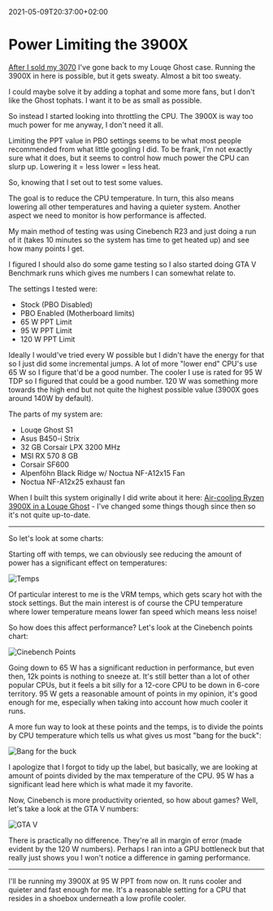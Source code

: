 2021-05-09T20:37:00+02:00
# Power Limiting the 3900X

[After I sold my 3070](https://lambdan.se/blog/2021/05/02/high-end-pc-parts-a-burden-on-the-mind/) I've gone back to my Louqe Ghost case. Running the 3900X in here is possible, but it gets sweaty. Almost a bit too sweaty. 

I could maybe solve it by adding a tophat and some more fans, but I don't like the Ghost tophats. I want it to be as small as possible.

So instead I started looking into throttling the CPU. The 3900X is way too much power for me anyway, I don't need it all.

Limiting the PPT value in PBO settings seems to be what most people recommended from what little googling I did. To be frank, I'm not exactly sure what it does, but it seems to control how much power the CPU can slurp up. Lowering it = less lower = less heat.

So, knowing that I set out to test some values.

The goal is to reduce the CPU temperature. In turn, this also means lowering all other temperatures and having a quieter system.
Another aspect we need to monitor is how performance is affected.

My main method of testing was using Cinebench R23 and just doing a run of it (takes 10 minutes so the system has time to get heated up) and see how many points I get. 

I figured I should also do some game testing so I also started doing GTA V Benchmark runs which gives me numbers I can somewhat relate to.

The settings I tested were:

- Stock (PBO Disabled)
- PBO Enabled (Motherboard limits)
- 65 W PPT Limit
- 95 W PPT Limit
- 120 W PPT Limit

Ideally I would've tried every W possible but I didn't have the energy for that so I just did some incremental jumps. A lot of more "lower end" CPU's use 65 W so I figure that'd be a good number. The cooler I use is rated for 95 W TDP so I figured that could be a good number. 120 W was something more towards the high end but not quite the highest possible value (3900X goes around 140W by default).

The parts of my system are:

- Louqe Ghost S1 
- Asus B450-i Strix
- 32 GB Corsair LPX 3200 MHz
- MSI RX 570 8 GB
- Corsair SF600
- Alpenföhn Black Ridge w/ Noctua NF-A12x15 Fan
- Noctua NF-A12x25 exhaust fan

When I built this system originally I did write about it here: [Air-cooling Ryzen 3900X in a Louqe Ghost](https://lambdan.se/blog/2020/04/11/air-cooling-ryzen-3900x-in-a-louqe-ghost/) - I've changed some things though since then so it's not quite up-to-date.

----------------------

So let's look at some charts:

Starting off with temps, we can obviously see reducing the amount of power has a significant effect on temperatures:

![Temps](https://lambdan.se/img/2021-05-09_20-23-07.804893.png)

Of particular interest to me is the VRM temps, which gets scary hot with the stock settings. But the main interest is of course the CPU temperature where lower temperature means lower fan speed which means less noise!

So how does this affect performance? Let's look at the Cinebench points chart:

![Cinebench Points](https://lambdan.se/img/2021-05-09_20-23-03.149246.png)

Going down to 65 W has a significant reduction in performance, but even then, 12k points is nothing to sneeze at. It's still better than a lot of other popular CPUs, but it feels a bit silly for a 12-core CPU to be down in 6-core territory. 95 W gets a reasonable amount of points in my opinion, it's good enough for me, especially when taking into account how much cooler it runs.

A more fun way to look at these points and the temps, is to divide the points by CPU temperature which tells us what gives us most "bang for the buck":

![Bang for the buck](https://lambdan.se/img/2021-05-09_20-23-01.605497.png)

I apologize that I forgot to tidy up the label, but basically, we are looking at amount of points divided by the max temperature of the CPU. 95 W has a significant lead here which is what made it my favorite.

Now, Cinebench is more productivity oriented, so how about games? Well, let's take a look at the GTA V numbers: 

![GTA V](https://lambdan.se/img/2021-05-09_20-23-06.266324.png)

There is practically no difference. They're all in margin of error (made evident by the 120 W numbers). Perhaps I ran into a GPU bottleneck but that really just shows you I won't notice a difference in gaming performance.

---------------------

I'll be running my 3900X at 95 W PPT from now on. It runs cooler and quieter and fast enough for me. It's a reasonable setting for a CPU that resides in a shoebox underneath a low profile cooler.
